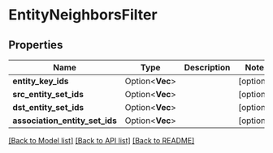 # EntityNeighborsFilter

## Properties

Name | Type | Description | Notes
------------ | ------------- | ------------- | -------------
**entity_key_ids** | Option<**Vec<String>**> |  | [optional]
**src_entity_set_ids** | Option<**Vec<String>**> |  | [optional]
**dst_entity_set_ids** | Option<**Vec<String>**> |  | [optional]
**association_entity_set_ids** | Option<**Vec<String>**> |  | [optional]

[[Back to Model list]](../README.md#documentation-for-models) [[Back to API list]](../README.md#documentation-for-api-endpoints) [[Back to README]](../README.md)



